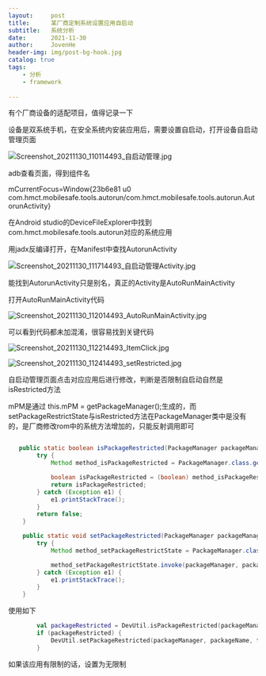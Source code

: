 ```yaml
---
layout:     post
title:      某厂商定制系统设置应用自启动
subtitle:   系统分析
date:       2021-11-30
author:     JovenHe
header-img: img/post-bg-hook.jpg
catalog: true
tags:
    - 分析
    - framework
  
---
```


有个厂商设备的适配项目，值得记录一下

设备是双系统手机，在安全系统内安装应用后，需要设置自启动，打开设备自启动管理页面

![Screenshot_20211130_110114493_自启动管理.jpg](https://s2.loli.net/2021/12/08/7fJz84rISAXNneh.jpg)

adb查看页面，得到组件名

mCurrentFocus=Window{23b6e81 u0 com.hmct.mobilesafe.tools.autorun/com.hmct.mobilesafe.tools.autorun.AutorunActivity}

在Android studio的DeviceFileExplorer中找到com.hmct.mobilesafe.tools.autorun对应的系统应用

用jadx反编译打开，在Manifest中查找AutorunActivity

![Screenshot_20211130_111714493_自启动管理Activity.jpg](https://s2.loli.net/2021/12/08/4WrSfUZeNhkFOx6.jpg)

能找到AutorunActivity只是别名，真正的Activity是AutoRunMainActivity

打开AutoRunMainActivity代码

![Screenshot_20211130_112014493_AutoRunMainActivity.jpg](https://s2.loli.net/2021/12/08/KZV59sdJGAzgFHq.jpg)

可以看到代码都未加混淆，很容易找到关键代码

![Screenshot_20211130_112214493_ItemClick.jpg](https://s2.loli.net/2021/12/08/6SiA1zoeF5c8BKO.jpg)

![Screenshot_20211130_112414493_setRestricted.jpg](https://s2.loli.net/2021/12/08/AYdQHJx4MnKo7kL.jpg)

自启动管理页面点击对应应用后进行修改，判断是否限制自启动自然是isRestricted方法

mPM是通过 this.mPM = getPackageManager();生成的，而setPackageRestrictState与isRestricted方法在PackageManager类中是没有的，是厂商修改rom中的系统方法增加的，只能反射调用即可

```java

   public static boolean isPackageRestricted(PackageManager packageManager, String packageName) {
        try {
            Method method_isPackageRestricted = PackageManager.class.getMethod("isPackageRestricted", String.class);

            boolean isPackageRestricted = (boolean) method_isPackageRestricted.invoke(packageManager, packageName);
            return isPackageRestricted;
        } catch (Exception e1) {
            e1.printStackTrace();
        }
        return false;
    }

    public static void setPackageRestricted(PackageManager packageManager, String packageName, boolean restricted) {
        try {
            Method method_setPackageRestrictState = PackageManager.class.getMethod("setPackageRestrictState", String.class, boolean.class);

            method_setPackageRestrictState.invoke(packageManager, packageName, restricted);
        } catch (Exception e1) {
            e1.printStackTrace();
        }
    }
```

使用如下

```kotlin
        val packageRestricted = DevUtil.isPackageRestricted(packageManager, packageName)
        if (packageRestricted) {
            DevUtil.setPackageRestricted(packageManager, packageName, false)
        }
```

如果该应用有限制的话，设置为无限制

